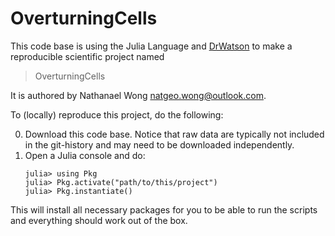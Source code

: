 # OverturningCells

This code base is using the Julia Language and [DrWatson](https://juliadynamics.github.io/DrWatson.jl/stable/)
to make a reproducible scientific project named
> OverturningCells

It is authored by Nathanael Wong <natgeo.wong@outlook.com>.

To (locally) reproduce this project, do the following:

0. Download this code base. Notice that raw data are typically not included in the
   git-history and may need to be downloaded independently.
1. Open a Julia console and do:
   ```
   julia> using Pkg
   julia> Pkg.activate("path/to/this/project")
   julia> Pkg.instantiate()
   ```

This will install all necessary packages for you to be able to run the scripts and
everything should work out of the box.

